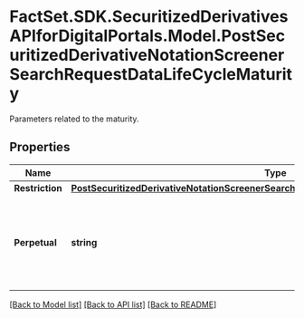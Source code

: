 # FactSet.SDK.SecuritizedDerivativesAPIforDigitalPortals.Model.PostSecuritizedDerivativeNotationScreenerSearchRequestDataLifeCycleMaturity
Parameters related to the maturity.

## Properties

Name | Type | Description | Notes
------------ | ------------- | ------------- | -------------
**Restriction** | [**PostSecuritizedDerivativeNotationScreenerSearchRequestDataLifeCycleMaturityRestriction**](PostSecuritizedDerivativeNotationScreenerSearchRequestDataLifeCycleMaturityRestriction.md) |  | [optional] 
**Perpetual** | **string** | Defines whether or not perpetual securitized derivatives, i.e. such that do not mature, are included in the result. The value &#x60;only&#x60; can be used if both parameters &#x60;maturity.restriction.date&#x60; and &#x60;maturity.restriction.remainingTermDays&#x60; are not set. | Value | Description | | - -- | - -- | | only | Only perpetual securitized derivatives are included in the result. | | include | Perpetual securitized derivatives are included in the result even if one of the parameters &#x60;maturity.restriction.date&#x60; or &#x60;maturity.restriction.remainingTermDays&#x60; is set. | | exclude | Perpetual securitized derivatives are excluded from the result. |   | [optional] 

[[Back to Model list]](../README.md#documentation-for-models) [[Back to API list]](../README.md#documentation-for-api-endpoints) [[Back to README]](../README.md)

